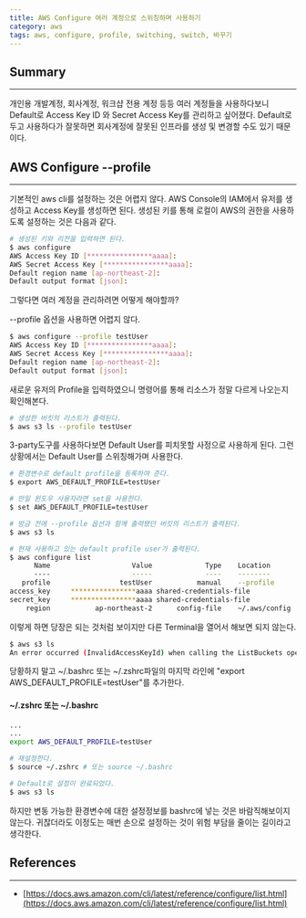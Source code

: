 ```yaml
---
title: AWS Configure 여러 계정으로 스위칭하며 사용하기
category: aws
tags: aws, configure, profile, switching, switch, 바꾸기
---
```


## Summary
---
개인용 개발계정, 회사계정, 워크샵 전용 계정 등등 여러 계정들을 사용하다보니 Default로 Access Key ID 와 Secret Access Key를
관리하고 싶어졌다. Default로 두고 사용하다가 잘못하면 회사계정에 잘못된 인프라를 생성 및 변경할 수도 있기 때문이다.


## AWS Configure --profile
---

기본적인 aws cli를 설정하는 것은 어렵지 않다.
AWS Console의 IAM에서 유저를 생성하고 Access Key를 생성하면 된다.
생성된 키를 통해 로컬이 AWS의 권한을 사용하도록 설정하는 것은 다음과 같다.

```sh
# 생성된 키와 리전을 입력하면 된다.
$ aws configure
AWS Access Key ID [****************aaaa]:
AWS Secret Access Key [****************aaaa]:
Default region name [ap-northeast-2]:
Default output format [json]:
```

그렇다면 여러 계정을 관리하려면 어떻게 해야할까?

--profile 옵션을 사용하면 어렵지 않다.

```sh
$ aws configure --profile testUser
AWS Access Key ID [****************aaaa]:
AWS Secret Access Key [****************aaaa]:
Default region name [ap-northeast-2]:
Default output format [json]:
```

새로운 유저의 Profile을 입력하였으니 명령어를 통해 리소스가 정말 다르게 나오는지 확인해본다.

```sh
# 생성한 버킷의 리스트가 출력된다.
$ aws s3 ls --profile testUser
```

3-party도구를 사용하다보면 Default User를 피치못할 사정으로 사용하게 된다.
그런 상황에서는 Default User를 스위칭해가며 사용한다.

```sh
# 환경변수로 default profile을 등록하여 준다.
$ export AWS_DEFAULT_PROFILE=testUser

# 만일 윈도우 사용자라면 set을 사용한다.
$ set AWS_DEFAULT_PROFILE=testUser

# 방금 전에 --profile 옵션과 함께 출력됐던 버킷의 리스트가 출력된다.
$ aws s3 ls

# 현재 사용하고 있는 default profile user가 출력된다.
$ aws configure list
      Name                    Value             Type    Location
      ----                    -----             ----    --------
   profile                 testUser           manual    --profile
access_key     ****************aaaa shared-credentials-file
secret_key     ****************aaaa shared-credentials-file
    region           ap-northeast-2      config-file    ~/.aws/config
```

이렇게 하면 당장은 되는 것처럼 보이지만 다른 Terminal을 열어서 해보면 되지 않는다.

```sh
$ aws s3 ls
An error occurred (InvalidAccessKeyId) when calling the ListBuckets operation: The AWS Access Key Id you provided does not exist in our records.
```

당황하지 말고 ~/.bashrc 또는 ~/.zshrc파일의 마지막 라인에
"export AWS_DEFAULT_PROFILE=testUser"를 추가한다.

#### ~/.zshrc 또는 ~/.bashrc

```sh
...
...
export AWS_DEFAULT_PROFILE=testUser
```

```sh
# 재설정한다.
$ source ~/.zshrc # 또는 source ~/.bashrc

# Default로 설정이 완료되었다.
$ aws s3 ls
```

하지만 변동 가능한 환경변수에 대한 설정정보를 bashrc에 넣는 것은 바람직해보이지 않는다.
귀찮더라도 이정도는 매번 손으로 설정하는 것이 위험 부담을 줄이는 길이라고 생각한다.

## References
---

- [https://docs.aws.amazon.com/cli/latest/reference/configure/list.html](https://docs.aws.amazon.com/cli/latest/reference/configure/list.html)